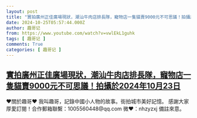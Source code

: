 ```yaml
---
layout: post
title: "實拍廣州正佳廣場現狀，潮汕牛肉店排長隊，寵物店一隻貓賣9000元不可思議！拍攝於2024年10月23日"
date: 2024-10-25T05:57:44.000Z
author: 趣哥记
from: https://www.youtube.com/watch?v=vwlEkL1guhk
tags: [ 趣哥记 ]
comments: True
categories: [ 趣哥记 ]
---
```

<!--1729835864000-->
[實拍廣州正佳廣場現狀，潮汕牛肉店排長隊，寵物店一隻貓賣9000元不可思議！拍攝於2024年10月23日](https://www.youtube.com/watch?v=vwlEkL1guhk)
------

<div>
♥關於趣哥♥  我叫趣哥，記錄中國小人物的故事。街拍城市美好記憶。  感謝大家厚愛訂閱！合作郵箱聯繫：1005560448@qq.com 微❤：nhzyzxj 備註來意。
</div>
